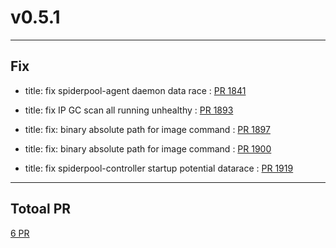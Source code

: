 
# v0.5.1

***

## Fix

* title:	fix spiderpool-agent daemon data race : [PR 1841](https://github.com/spidernet-io/spiderpool/pull/1841)

* title:	fix IP GC scan all running unhealthy : [PR 1893](https://github.com/spidernet-io/spiderpool/pull/1893)

* title:	fix: binary absolute path for image command : [PR 1897](https://github.com/spidernet-io/spiderpool/pull/1897)

* title:	fix: binary absolute path for image command : [PR 1900](https://github.com/spidernet-io/spiderpool/pull/1900)

* title:	fix spiderpool-controller startup potential datarace : [PR 1919](https://github.com/spidernet-io/spiderpool/pull/1919)



***

## Totoal PR

[ 6 PR](https://github.com/spidernet-io/spiderpool/compare/v0.5.0...v0.5.1)
